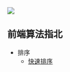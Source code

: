 <img src="https://relearnvue.com/static/algorithm.png">

## 前端算法指北

- 排序
  - [快速排序](https://github.com/iamhmx/algorithmjs/blob/master/quick-sort.md)
